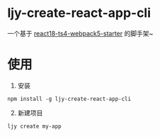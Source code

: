 # ljy-create-react-app-cli

一个基于 [react18-ts4-webpack5-starter](https://github.com/ian-kevin126/react18-ts4-webpack5-starter) 的脚手架~


# 使用

1. 安装

```shell
npm install -g ljy-create-react-app-cli
```

2. 新建项目

```shell
ljy create my-app
```